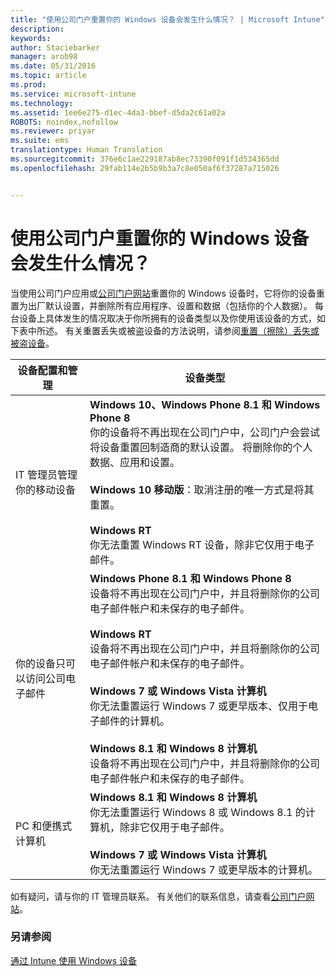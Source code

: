 ```yaml
---
title: "使用公司门户重置你的 Windows 设备会发生什么情况？ | Microsoft Intune"
description: 
keywords: 
author: Staciebarker
manager: arob98
ms.date: 05/31/2016
ms.topic: article
ms.prod: 
ms.service: microsoft-intune
ms.technology: 
ms.assetid: 1ee6e275-d1ec-4da3-bbef-d5da2c61a02a
ROBOTS: noindex,nofollow
ms.reviewer: priyar
ms.suite: ems
translationtype: Human Translation
ms.sourcegitcommit: 376e6c1ae229187ab8ec73390f091f1d534365dd
ms.openlocfilehash: 29fab114e2b5b9b3a7c8e050af6f37287a715026


---
```



# 使用公司门户重置你的 Windows 设备会发生什么情况？

当使用公司门户应用或[公司门户网站](reset-your-device-cpwebsite.md)重置你的 Windows 设备时，它将你的设备重置为出厂默认设置，并删除所有应用程序、设置和数据（包括你的个人数据）。 每台设备上具体发生的情况取决于你所拥有的设备类型以及你使用该设备的方式，如下表中所述。 有关重置丢失或被盗设备的方法说明，请参阅[重置（擦除）丢失或被盗设备](reset-erase-your-lost-or-stolen-device-windows.md)。

|设备配置和管理|设备类型|
|---------------------------------------|---------------|
|IT 管理员管理你的移动设备|**Windows 10、Windows Phone 8.1 和 Windows Phone 8**</br>你的设备将不再出现在公司门户中，公司门户会尝试将设备重置回制造商的默认设置。 将删除你的个人数据、应用和设置。 <br /><br />**Windows 10 移动版**：取消注册的唯一方式是将其重置。<br /><br />**Windows RT**<br />你无法重置 Windows RT 设备，除非它仅用于电子邮件。|
|你的设备只可以访问公司电子邮件|**Windows Phone 8.1 和 Windows Phone 8**<br />设备将不再出现在公司门户中，并且将删除你的公司电子邮件帐户和未保存的电子邮件。<br /><br />**Windows RT**<br />设备将不再出现在公司门户中，并且将删除你的公司电子邮件帐户和未保存的电子邮件。<br /><br />**Windows 7 或 Windows Vista 计算机**<br />你无法重置运行 Windows 7 或更早版本、仅用于电子邮件的计算机。<br /><br />**Windows 8.1 和 Windows 8 计算机**<br />设备将不再出现在公司门户中，并且将删除你的公司电子邮件帐户和未保存的电子邮件。|
|PC 和便携式计算机|**Windows 8.1 和 Windows 8 计算机**<br />你无法重置运行 Windows 8 或 Windows 8.1 的计算机，除非它仅用于电子邮件。<br /><br />**Windows 7 或 Windows Vista 计算机**<br />你无法重置运行 Windows 7 或更早版本的计算机。|

如有疑问，请与你的 IT 管理员联系。 有关他们的联系信息，请查看[公司门户网站](http://portal.manage.microsoft.com)。

### 另请参阅
[通过 Intune 使用 Windows 设备](using-your-windows-device-with-intune.md)


<!--HONumber=Jul16_HO3-->


